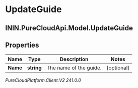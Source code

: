 # UpdateGuide

## ININ.PureCloudApi.Model.UpdateGuide

## Properties

|Name | Type | Description | Notes|
|------------ | ------------- | ------------- | -------------|
| **Name** | **string** | The name of the guide. | [optional] |



_PureCloudPlatform.Client.V2 241.0.0_

